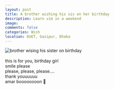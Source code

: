 ```yaml
---
layout: post
title: A brother wishing his sis on her birthday
description: Learn vim in a weekend
image:
comments: false
categories: Wish
location: DUET, Gazipur, Dhaka
---
```


<img src="/images/posts_images/HBD_sister.hbd_sister.jpg" alt="brother wising his sister on birthday">
<br><br>
this is for you, birthday girl <br>
smile please <br>
please, please, please.... <br>
thank youuuuuu <br>
amar boooooooon 🥰
